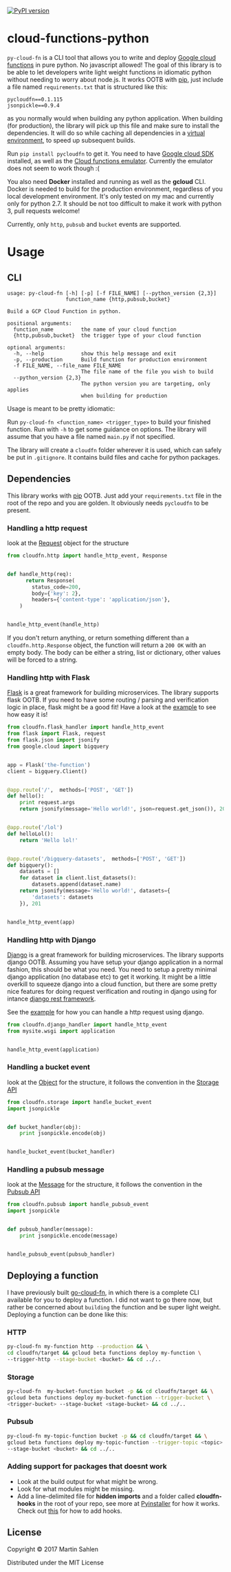 [![PyPI version](https://badge.fury.io/py/pycloudfn.svg)](https://badge.fury.io/py/pycloudfn)

# cloud-functions-python
`py-cloud-fn` is a CLI tool that allows you to write and deploy [Google cloud functions](https://cloud.google.com/functions/) in pure python. No javascript allowed!
The goal of this library is to be able to let developers write light weight functions
in idiomatic python without needing to worry about node.js. It works OOTB with [pip](https://pypi.python.org/pypi),
just include a file named `requirements.txt` that is structured like this:

```
pycloudfn==0.1.115
jsonpickle==0.9.4
```

as you normally would when building any python application. When building (for production), the library
will pick up this file and make sure to install the dependencies. It will do so while caching all dependencies
in a [virtual environment](https://virtualenv.pypa.io/en/stable/), to speed up subsequent builds.

Run `pip install pycloudfn` to get it.
You need to have [Google cloud SDK](https://cloud.google.com/sdk/downloads) installed, as well as
the [Cloud functions emulator](https://github.com/GoogleCloudPlatform/cloud-functions-emulator/).
Currently the emulator does not seem to work though :(

You also need **Docker** installed and running as well as the **gcloud** CLI. Docker is needed to build for the production environment, regardless of you local development environment. It's only tested on my mac and currently only for python 2.7. It should be not too difficult to make it work with python 3, pull requests welcome!

Currently, only `http`, `pubsub` and `bucket` events are supported.



# Usage

## CLI

```
usage: py-cloud-fn [-h] [-p] [-f FILE_NAME] [--python_version {2,3}]
                   function_name {http,pubsub,bucket}

Build a GCP Cloud Function in python.

positional arguments:
  function_name         the name of your cloud function
  {http,pubsub,bucket}  the trigger type of your cloud function

optional arguments:
  -h, --help            show this help message and exit
  -p, --production      Build function for production environment
  -f FILE_NAME, --file_name FILE_NAME
                        The file name of the file you wish to build
  --python_version {2,3}
                        The python version you are targeting, only applies
                        when building for production
```

Usage is meant to be pretty idiomatic:

Run `py-cloud-fn <function_name> <trigger_type>` to build your finished function.
Run with `-h` to get some guidance on options. The library will assume that you have a file named `main.py` if not specified.

The library will create a `cloudfn` folder wherever it is used, which can safely be put in `.gitignore`. It contains build files and cache for python packages.

## Dependencies
This library works with [pip](https://pypi.python.org/pypi) OOTB. Just add your `requirements.txt` file in the root
of the repo and you are golden. It obviously needs `pycloudfn` to be present.

### Handling a http request

look at the [Request](https://github.com/MartinSahlen/cloud-functions-python/blob/master/cloudfn/http.py)
object for the structure

```python
from cloudfn.http import handle_http_event, Response


def handle_http(req):
      return Response(
        status_code=200,
        body={'key': 2},
        headers={'content-type': 'application/json'},
    )


handle_http_event(handle_http)

```

If you don't return anything, or return something different than a `cloudfn.http.Response` object, the function will return a `200 OK` with an empty body. The body can be either a string, list or dictionary, other values will be forced to a string.

### Handling http with Flask

[Flask](http://flask.pocoo.org/) is a great framework for building microservices.
The library supports flask OOTB. If you need to have some routing / parsing and
verification logic in place, flask might be a good fit! Have a look at the
[example](https://github.com/MartinSahlen/cloud-functions-python/tree/master/examples/flask)
to see how easy it is!

```python
from cloudfn.flask_handler import handle_http_event
from flask import Flask, request
from flask.json import jsonify
from google.cloud import bigquery


app = Flask('the-function')
client = bigquery.Client()


@app.route('/',  methods=['POST', 'GET'])
def hello():
    print request.args
    return jsonify(message='Hello world!', json=request.get_json()), 201


@app.route('/lol')
def helloLol():
    return 'Hello lol!'


@app.route('/bigquery-datasets',  methods=['POST', 'GET'])
def bigquery():
    datasets = []
    for dataset in client.list_datasets():
        datasets.append(dataset.name)
    return jsonify(message='Hello world!', datasets={
        'datasets': datasets
    }), 201


handle_http_event(app)
```

### Handling http with Django

[Django](https://www.djangoproject.com/) is a great framework for building microservices.
The library supports django OOTB. Assuming you have setup your django application in a
normal fashion, this should be what you need. You need to setup a pretty minimal django
application (no database etc) to get it working. It might be a little overkill to squeeze
django into a cloud function, but there are some pretty nice features for doing request
verification and routing in django using for intance
[django rest framework](http://www.django-rest-framework.org/).

See the [example](https://github.com/MartinSahlen/cloud-functions-python/tree/master/examples/django)
for how you can handle a http request using django.

```python
from cloudfn.django_handler import handle_http_event
from mysite.wsgi import application


handle_http_event(application)
```

### Handling a bucket event

look at the [Object](https://github.com/MartinSahlen/cloud-functions-python/blob/master/cloudfn/storage.py)
for the structure, it follows the convention in the [Storage API](https://cloud.google.com/storage/docs/json_api/v1/objects)

```python
from cloudfn.storage import handle_bucket_event
import jsonpickle


def bucket_handler(obj):
    print jsonpickle.encode(obj)


handle_bucket_event(bucket_handler)
```

### Handling a pubsub message

look at the [Message](https://github.com/MartinSahlen/cloud-functions-python/blob/master/cloudfn/pubsub.py)
for the structure, it follows the convention in the [Pubsub API](https://cloud.google.com/pubsub/docs/reference/rest/v1/PubsubMessage)

```python
from cloudfn.pubsub import handle_pubsub_event
import jsonpickle


def pubsub_handler(message):
    print jsonpickle.encode(message)


handle_pubsub_event(pubsub_handler)
```

## Deploying a function
I have previously built [go-cloud-fn](https://github.com/MartinSahlen/go-cloud-fn/), in which there is a complete CLI available for you to deploy a function. I did not want to go there now, but rather be concerned about `building` the function and be super light weight. Deploying a function can be done like this:

### HTTP

```sh
py-cloud-fn my-function http --production && \
cd cloudfn/target && gcloud beta functions deploy my-function \
--trigger-http --stage-bucket <bucket> && cd ../..
```

### Storage

```sh
py-cloud-fn  my-bucket-function bucket -p && cd cloudfn/target && \
gcloud beta functions deploy my-bucket-function --trigger-bucket \
<trigger-bucket> --stage-bucket <stage-bucket> && cd ../..
```

### Pubsub

```sh
py-cloud-fn my-topic-function bucket -p && cd cloudfn/target && \
gcloud beta functions deploy my-topic-function --trigger-topic <topic> \
--stage-bucket <bucket> && cd ../..
```

### Adding support for packages that doesnt work

- Look at the build output for what might be wrong.
- Look for what modules might be missing.
- Add a line-delimited file for **hidden imports** and a folder called **cloudfn-hooks**
in the root of your repo, see more at [Pyinstaller](https://pyinstaller.readthedocs.io/en/stable/hooks.html) for how it works. Check out [this](https://github.com/MartinSahlen/cloud-functions-python/blob/master/cloudfn/hooks)
for how to add hooks.

## License

Copyright © 2017 Martin Sahlen

Distributed under the MIT License
